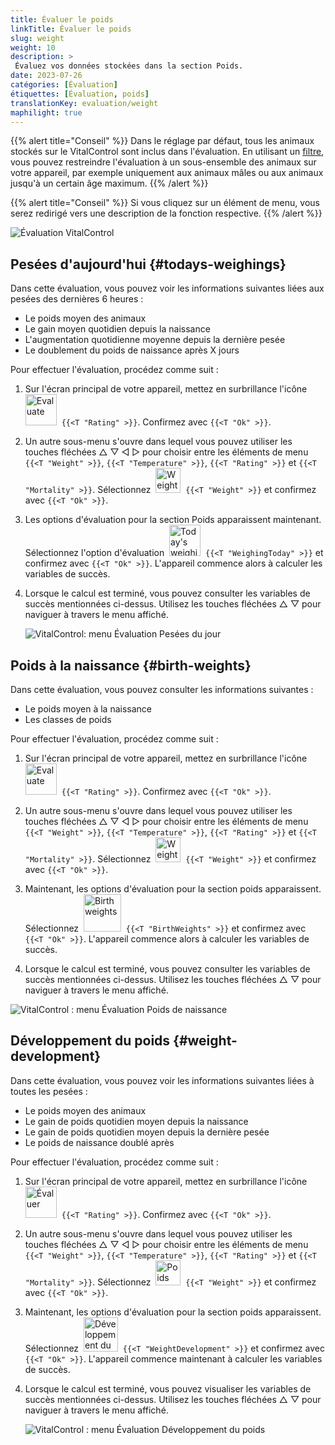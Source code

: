 ```yaml
---
title: Évaluer le poids
linkTitle: Évaluer le poids
slug: weight
weight: 10
description: >
 Évaluez vos données stockées dans la section Poids.
date: 2023-07-26
catégories: [Évaluation]
étiquettes: [Évaluation, poids]
translationKey: evaluation/weight
maphilight: true
---
```

{{% alert title="Conseil" %}}
Dans le réglage par défaut, tous les animaux stockés sur le VitalControl sont inclus dans l'évaluation. En utilisant un [filtre](../../filter/), vous pouvez restreindre l'évaluation à un sous-ensemble des animaux sur votre appareil, par exemple uniquement aux animaux mâles ou aux animaux jusqu'à un certain âge maximum.
{{% /alert %}}

{{% alert title="Conseil" %}}
Si vous cliquez sur un élément de menu, vous serez redirigé vers une description de la fonction respective.
{{% /alert %}}

<img src="../images/imagemap.png" alt="Évaluation VitalControl" title="Poids" usemap="#workmap" class="maphilight" />

<map name="workmap">
   <area shape="rect" coords="3,40,116,160" alt="Pesée d'aujourd'hui" title="Évaluez les valeurs de poids de vos animaux enregistrées avec le VitalControl le jour actuel&#10;Clic de souris : vers la documentation" href="/fr/docs/evaluation/weight/#todays-weighings">
   <area shape="rect" coords="116,40,238,160" alt="Poids à la naissance" title="Évaluez vos poids de naissance stockés&#10;Clic de souris : vers la documentation" href="/fr/docs/evaluation/weight/#birth-weights">
   <area shape="rect" coords="3,160,116,279" alt="Développement du poids" title="Évaluez le développement du poids de vos animaux&#10;Clic de souris : vers la documentation" href="/fr/docs/evaluation/weight/#weight-development">

   <area shape="rect" coords="150,282,238,319" alt="Filtre" title="Définir un filtre&#10;Clic de souris : vers la documentation" href="/fr/docs/filter">
   <area shape="rect" coords="2,282,95,319" alt="Retour" title="Revenir d'un niveau&#10;Clic de souris : vers la documentation" href="/fr/docs/evaluation/">
</map>

## Pesées d'aujourd'hui {#todays-weighings}
Dans cette évaluation, vous pouvez voir les informations suivantes liées aux pesées des dernières 6 heures :
- Le poids moyen des animaux
- Le gain moyen quotidien depuis la naissance
- L'augmentation quotidienne moyenne depuis la dernière pesée
- Le doublement du poids de naissance après X jours

Pour effectuer l'évaluation, procédez comme suit :

1. Sur l'écran principal de votre appareil, mettez en surbrillance l'icône &nbsp;<img src="/icons/main/evaluation.svg" width="50" align="bottom" alt="Evaluate" />&nbsp; `{{<T "Rating" >}}`. Confirmez avec `{{<T "Ok" >}}`.

2. Un autre sous-menu s'ouvre dans lequel vous pouvez utiliser les touches fléchées △ ▽ ◁ ▷ pour choisir entre les éléments de menu `{{<T "Weight" >}}`, `{{<T "Temperature" >}}`, `{{<T "Rating" >}}` et `{{<T "Mortality" >}}`. Sélectionnez &nbsp;<img src="/icons/evaluation/weight.svg" width="40" align="bottom" alt="Weight" />&nbsp; `{{<T "Weight" >}}` et confirmez avec `{{<T "Ok" >}}`.

3. Les options d'évaluation pour la section Poids apparaissent maintenant. Sélectionnez l'option d'évaluation &nbsp;<img src="/icons/evaluation/weighingtoday.svg" width="50" align="bottom" alt="Today's weighing" />&nbsp; `{{<T "WeighingToday" >}}` et confirmez avec `{{<T "Ok" >}}`. L'appareil commence alors à calculer les variables de succès.

4. Lorsque le calcul est terminé, vous pouvez consulter les variables de succès mentionnées ci-dessus. Utilisez les touches fléchées △ ▽ pour naviguer à travers le menu affiché.

   ![VitalControl: menu Évaluation Pesées du jour](../images/todaysweighings.png "Évaluer les pesées du jour")

## Poids à la naissance {#birth-weights}
Dans cette évaluation, vous pouvez consulter les informations suivantes :
- Le poids moyen à la naissance
- Les classes de poids

Pour effectuer l'évaluation, procédez comme suit :

1. Sur l'écran principal de votre appareil, mettez en surbrillance l'icône &nbsp;<img src="/icons/main/evaluation.svg" width="50" align="bottom" alt="Evaluate" />&nbsp; `{{<T "Rating" >}}`. Confirmez avec `{{<T "Ok" >}}`.

2. Un autre sous-menu s'ouvre dans lequel vous pouvez utiliser les touches fléchées △ ▽ ◁ ▷ pour choisir entre les éléments de menu `{{<T "Weight" >}}`, `{{<T "Temperature" >}}`, `{{<T "Rating" >}}` et `{{<T "Mortality" >}}`. Sélectionnez &nbsp;<img src="/icons/evaluation/weight.svg" width="40" align="bottom" alt="Weight" />&nbsp; `{{<T "Weight" >}}` et confirmez avec `{{<T "Ok" >}}`.

3. Maintenant, les options d'évaluation pour la section poids apparaissent. Sélectionnez &nbsp;<img src="/icons/evaluation/birthweights.svg" width="60" align="bottom" alt="Birth weights" />&nbsp; `{{<T "BirthWeights" >}}` et confirmez avec `{{<T "Ok" >}}`. L'appareil commence alors à calculer les variables de succès.

4. Lorsque le calcul est terminé, vous pouvez consulter les variables de succès mentionnées ci-dessus. Utilisez les touches fléchées △ ▽ pour naviguer à travers le menu affiché.

![VitalControl : menu Évaluation Poids de naissance](../images/birthweights.png "Évaluer les poids de naissance")

## Développement du poids {#weight-development}

Dans cette évaluation, vous pouvez voir les informations suivantes liées à toutes les pesées :
- Le poids moyen des animaux
- Le gain de poids quotidien moyen depuis la naissance
- Le gain de poids quotidien moyen depuis la dernière pesée
- Le poids de naissance doublé après

Pour effectuer l'évaluation, procédez comme suit :

1. Sur l'écran principal de votre appareil, mettez en surbrillance l'icône &nbsp;<img src="/icons/main/evaluation.svg" width="50" align="bottom" alt="Évaluer" />&nbsp; `{{<T "Rating" >}}`. Confirmez avec `{{<T "Ok" >}}`.

2. Un autre sous-menu s'ouvre dans lequel vous pouvez utiliser les touches fléchées △ ▽ ◁ ▷ pour choisir entre les éléments de menu `{{<T "Weight" >}}`, `{{<T "Temperature" >}}`, `{{<T "Rating" >}}` et `{{<T "Mortality" >}}`. Sélectionnez &nbsp;<img src="/icons/evaluation/weight.svg" width="40" align="bottom" alt="Poids" />&nbsp; `{{<T "Weight" >}}` et confirmez avec `{{<T "Ok" >}}`.

3. Maintenant, les options d'évaluation pour la section poids apparaissent. Sélectionnez &nbsp;<img src="/icons/evaluation/weightdevelopment.svg" width="55" align="bottom" alt="Développement du poids" />&nbsp; `{{<T "WeightDevelopment" >}}` et confirmez avec `{{<T "Ok" >}}`. L'appareil commence maintenant à calculer les variables de succès.

4. Lorsque le calcul est terminé, vous pouvez visualiser les variables de succès mentionnées ci-dessus. Utilisez les touches fléchées △ ▽ pour naviguer à travers le menu affiché.

   ![VitalControl : menu Évaluation Développement du poids](../images/weightdevelopment.png "Évaluer le développement du poids")
